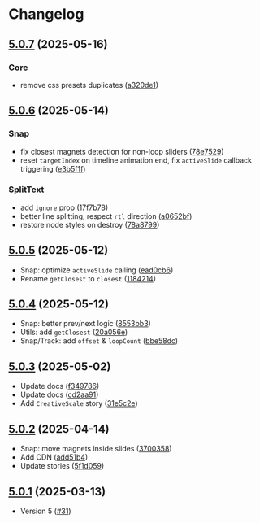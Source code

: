 # Changelog

## [5.0.7](https://github.com/antonbobrov/vevet/compare/v5.0.6...v5.0.7) (2025-05-16)


### Core

* remove css presets duplicates ([a320de1](https://github.com/antonbobrov/vevet/commit/a320de1af0382bf04da924103e365b97a9197b82))

## [5.0.6](https://github.com/antonbobrov/vevet/compare/v5.0.5...v5.0.6) (2025-05-14)


### Snap

* fix closest magnets detection for non-loop sliders ([78e7529](https://github.com/antonbobrov/vevet/commit/78e7529573648e3c64fd21faca1b9a5539a19a77))
* reset `targetIndex` on timeline animation end, fix `activeSlide` callback triggering ([e3b5f1f](https://github.com/antonbobrov/vevet/commit/e3b5f1f743beb42f79495e9a3e5dfc4c3ee55de6))

### SplitText

* add `ignore` prop ([17f7b78](https://github.com/antonbobrov/vevet/commit/17f7b785ab0cc887b666fa02601c8da464047d78))
* better line splitting, respect `rtl` direction ([a0652bf](https://github.com/antonbobrov/vevet/commit/a0652bfeade029f16bf4d067a21324093dc453aa))
* restore node styles on destroy ([78a8799](https://github.com/antonbobrov/vevet/commit/78a8799bd0c43a295a937b852a3d28cda545763f))

## [5.0.5](https://github.com/antonbobrov/vevet/compare/v5.0.4...v5.0.5) (2025-05-12)

* Snap: optimize `activeSlide` calling ([ead0cb6](https://github.com/antonbobrov/vevet/commit/ead0cb67c19e984a454ccdd8e1d6dae98b706195))
* Rename `getClosest` to `closest` ([1184214](https://github.com/antonbobrov/vevet/commit/11842149d91c4791db032be2d2bb748496ac1774))

## [5.0.4](https://github.com/antonbobrov/vevet/compare/v5.0.3...v5.0.4) (2025-05-12)

* Snap: better prev/next logic ([8553bb3](https://github.com/antonbobrov/vevet/commit/8553bb39cd642648b89a6c01c35ef8598bffd842))
* Utils: add `getClosest` ([20a056e](https://github.com/antonbobrov/vevet/commit/20a056ebc06dbdf55d8e2565017b5df41fbe45f5))
* Snap/Track: add `offset` & `loopCount` ([bbe58dc](https://github.com/antonbobrov/vevet/commit/bbe58dc2f84e2adecdc34a2031cf4d0b070593c0))

## [5.0.3](https://github.com/antonbobrov/vevet/compare/v5.0.2...v5.0.3) (2025-05-02)

* Update docs ([f349786](https://github.com/antonbobrov/vevet/commit/f3497860737a99c7176e4c68a909ba523f046562))
* Update docs ([cd2aa91](https://github.com/antonbobrov/vevet/commit/cd2aa91df76c92a56ce7ed0acdb2f846d1a8b25f))
* Add `CreativeScale` story ([31e5c2e](https://github.com/antonbobrov/vevet/commit/31e5c2e6acce9250336dac097ca6c805f261ae0f))

## [5.0.2](https://github.com/antonbobrov/vevet/compare/v5.0.1...v5.0.2) (2025-04-14)

* Snap: move magnets inside slides ([3700358](https://github.com/antonbobrov/vevet/commit/3700358edc352cc8125aac3644ac1c61c283ba54))
* Add CDN ([add51b4](https://github.com/antonbobrov/vevet/commit/add51b4a2768d7464e3546951b911154def7a365))
* Update stories ([5f1d059](https://github.com/antonbobrov/vevet/commit/5f1d05987f461028d2946cf0ce38ed725ee95f0c))

## [5.0.1](https://github.com/antonbobrov/vevet/compare/v5.0.0...v5.0.1) (2025-03-13)

* Version 5 ([#31](https://github.com/antonbobrov/vevet/pull/31))
